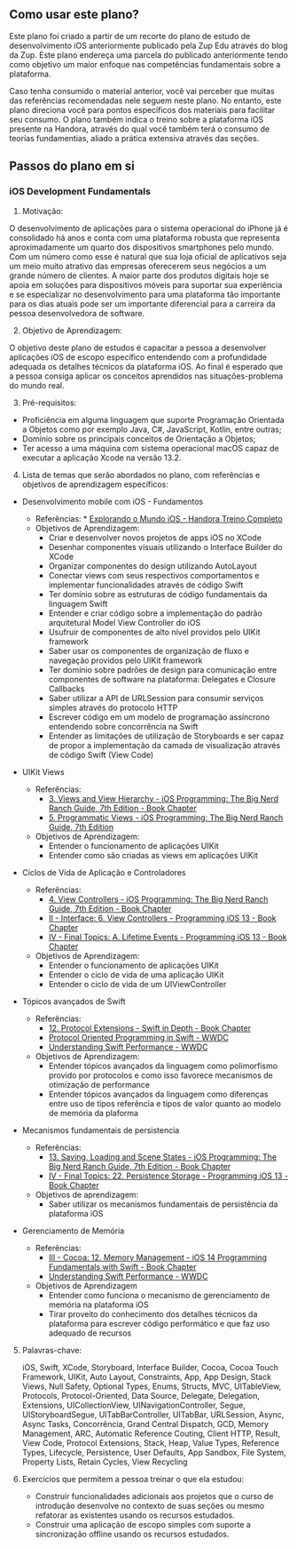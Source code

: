 ## Como usar este plano?

Este plano foi criado a partir de um recorte do plano de estudo de desenvolvimento iOS anteriormente publicado pela Zup Edu através do blog da Zup. Este plano endereça uma parcela do publicado anteriormente tendo como objetivo um maior enfoque nas competências fundamentais sobre a plataforma.

Caso tenha consumido o material anterior, você vai perceber que muitas das referências recomendadas nele seguem neste plano. No entanto, este plano direciona você para pontos específicos dos materiais para facilitar seu consumo. O plano também indica o treino sobre a plataforma iOS presente na Handora, através do qual você também terá o consumo de teorias fundamentias, aliado a prática extensiva através das seções.

## Passos do plano em si

### iOS Development Fundamentals

1. Motivação:

O desenvolvimento de aplicações para o sistema operacional do iPhone já é consolidado há anos e conta com uma plataforma robusta que representa aproximadamente um quarto dos dispositivos smartphones pelo mundo. Com um número como esse é natural que sua loja oficial de aplicativos seja um meio muito atrativo das empresas oferecerem seus negócios a um grande número de clientes. A maior parte dos produtos digitais hoje se apoia em soluções para dispositivos móveis para suportar sua experiência e se especializar no desenvolvimento para uma plataforma tão importante para os dias atuais pode ser um importante diferencial para a carreira da pessoa desenvolvedora de software.

2. Objetivo de Aprendizagem:

O objetivo deste plano de estudos é capacitar a pessoa a desenvolver aplicações iOS de escopo específico entendendo com a profundidade adequada os detalhes técnicos da plataforma iOS. Ao final é esperado que a pessoa consiga aplicar os conceitos aprendidos nas situações-problema do mundo real.

3. Pré-requisitos:

* Proficiência em alguma linguagem que suporte Programação Orientada a Objetos como por exemplo Java, C#, JavaScript, Kotlin, entre outras;
* Domínio sobre os principais conceitos de Orientação a Objetos;
* Ter acesso a uma máquina com sistema operacional macOS capaz de executar a aplicação Xcode na versão 13.2.

4.  Lista de temas que serão abordados no plano, com referências e objetivos de aprendizagem específicos:

* Desenvolvimento mobile com iOS - Fundamentos
    * Referências: 
    		* [Explorando o Mundo iOS - Handora Treino Completo](https://handora.zup.com.br/treino-completo/4)
    * Objetivos de Aprendizagem:
        * Criar e desenvolver novos projetos de apps iOS no XCode
        * Desenhar componentes visuais utilizando o Interface Builder do XCode
        * Organizar componentes do design utilizando AutoLayout
        * Conectar views com seus respectivos comportamentos e implementar funcionalidades através de código Swift
        * Ter domínio sobre as estruturas de código fundamentais da linguagem Swift
        * Entender e criar código sobre a implementação do padrão arquitetural Model View Controller do iOS
        * Usufruir de componentes de alto nível providos pelo UIKit framework
        * Saber usar os componentes de organização de fluxo e navegação providos pelo UIKit framework
        * Ter domínio sobre padrões de design para comunicação entre componentes de software na plataforma: Delegates e Closure Callbacks
        * Saber utilizar a API de URLSession para consumir serviços simples através do protocolo HTTP
        * Escrever código em um modelo de programação assíncrono entendendo sobre concorrência na Swift
        * Entender as limitações de utilização de Storyboards e ser capaz de propor a implementação da camada de visualização através de código Swift (View Code)
          
* UIKit Views
    * Referências: 
        * [3. Views and View Hierarchy - iOS Programming: The Big Nerd Ranch Guide, 7th Edition - Book Chapter](https://learning.oreilly.com/library/view/ios-programming-the/9780135264843/ch03.html)
        * [5. Programmatic Views - iOS Programming: The Big Nerd Ranch Guide, 7th Edition](https://learning.oreilly.com/library/view/ios-programming-the/9780135264843/ch05.html)
    * Objetivos de Aprendizagem:
        * Entender o funcionamento de aplicações UIKit
        * Entender como são criadas as views em aplicações UIKit

* Ciclos de Vida de Aplicação e Controladores
    * Referências:
        * [4. View Controllers - iOS Programming: The Big Nerd Ranch Guide, 7th Edition - Book Chapter](https://learning.oreilly.com/library/view/ios-programming-the/9780135264843/ch04.html)
        * [II - Interface: 6. View Controllers - Programming iOS 13 - Book Chapter](https://learning.oreilly.com/library/view/programming-ios-13/9781492074601/part02ch01.html#chap_id19)
        * [IV - Final Topics: A. Lifetime Events - Programming iOS 13 - Book Chapter](https://learning.oreilly.com/library/view/programming-ios-13/9781492074601/part04app01.html#appa)
    * Objetivos de Aprendizagem:
        * Entender o funcionamento de aplicações UIKit
        * Entender o ciclo de vida de uma aplicação UIKit
        * Entender o ciclo de vida de um UIViewController

* Tópicos avançados de Swift
    * Referências:
        * [12. Protocol Extensions - Swift in Depth - Book Chapter ](https://learning.oreilly.com/library/view/swift-in-depth/9781617295188/kindle_split_018.html)
        * [Protocol Oriented Programming in Swift - WWDC](https://developer.apple.com/videos/play/wwdc2015/408/)
        * [Understanding Swift Performance - WWDC](https://developer.apple.com/videos/play/wwdc2016/416/)
    * Objetivos de Aprendizagem:
        * Entender tópicos avançados da linguagem como polimorfismo provido por protocolos e como isso favorece mecanismos de otimização de performance
        * Entender tópicos avançados da linguagem como diferenças entre uso de tipos referência e tipos de valor quanto ao modelo de memória da plaforma
    
* Mecanismos fundamentais de persistencia
    * Referências:
        * [13. Saving, Loading and Scene States - iOS Programming: The Big Nerd Ranch Guide, 7th Edition - Book Chapter](https://learning.oreilly.com/library/view/ios-programming-the/9780135264843/ch13.html)
        * [IV - Final Topics: 22. Persistence Storage - Programming iOS 13 - Book Chapter](https://learning.oreilly.com/library/view/programming-ios-13/9781492074601/part04ch01.html#chap_id36)
    * Objetivos de aprendizagem:
        * Saber utilizar os mecanismos fundamentais de persistência da plataforma iOS

* Gerenciamento de Memória
    * Referências:
        * [III - Cocoa: 12. Memory Management - iOS 14 Programming Fundamentals with Swift - Book Chapter](https://learning.oreilly.com/library/view/ios-14-programming/9781492092087/part03ch03.html#chap_id12)
        * [Understanding Swift Performance - WWDC](https://developer.apple.com/videos/play/wwdc2016/416/)
    * Objetivos de Aprendizagem
        * Entender como funciona o mecanismo de gerenciamento de memória na plataforma iOS
        * Tirar proveito do conhecimento dos detalhes técnicos da plataforma para escrever código performático e que faz uso adequado de recursos

5. Palavras-chave:
    
    iOS, Swift, XCode, Storyboard, Interface Builder, Cocoa, Cocoa Touch Framework, UIKit, Auto Layout, Constraints, App, App Design, Stack Views, Null Safety, Optional Types, Enums, Structs, MVC, UITableView, Protocols, Protocol-Oriented, Data Source, Delegate, Delegation, Extensions, UICollectionView, UINavigationController, Segue, UIStoryboardSegue, UITabBarController, UITabBar, URLSession, Async, Async Tasks, Concorrência, Grand Central Dispatch, GCD, Memory Management, ARC, Automatic Reference Couting, Client HTTP, Result, View Code, Protocol Extensions, Stack, Heap, Value Types, Reference Types, Lifecycle, Persistence, User Defaults, App Sandbox, File System, Property Lists, Retain Cycles, View Recycling

6.  Exercícios que permitem a pessoa treinar o que ela estudou:

    * Construir funcionalidades adicionais aos projetos que o curso de introdução desenvolve no contexto de suas seções ou mesmo refatorar as existentes usando os recursos estudados.
    * Construir uma aplicação de escopo simples com suporte a sincronização offline usando os recursos estudados.
